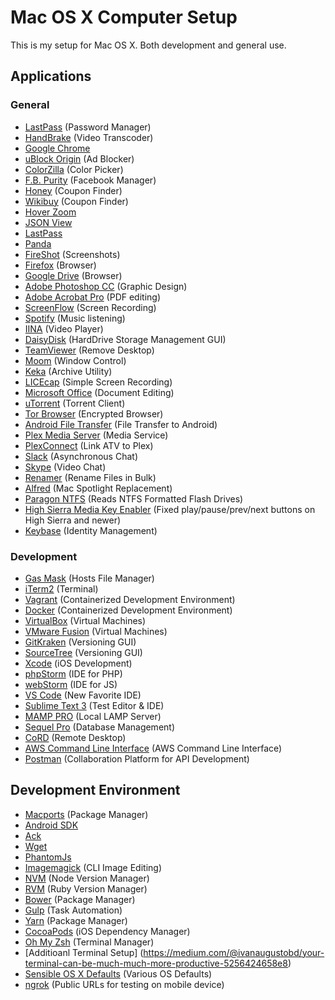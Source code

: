 # Mac OS X Computer Setup
This is my setup for Mac OS X. Both development and general use.

## Applications
### General
- [LastPass](https://www.lastpass.com/) (Password Manager)
- [HandBrake](https://handbrake.fr) (Video Transcoder)
- [Google Chrome](https://www.google.com/chrome/)
- [uBlock Origin](https://chrome.google.com/webstore/detail/ublock-origin/cjpalhdlnbpafiamejdnhcphjbkeiagm?hl=en) (Ad Blocker)
- [ColorZilla](http://www.colorzilla.com/chrome/) (Color Picker)
- [F.B. Purity](http://www.fbpurity.com/) (Facebook Manager)
- [Honey](https://chrome.google.com/webstore/detail/honey/bmnlcjabgnpnenekpadlanbbkooimhnj) (Coupon Finder)
- [Wikibuy](https://chrome.google.com/webstore/detail/wikibuy/nenlahapcbofgnanklpelkaejcehkggg) (Coupon Finder)
- [Hover Zoom](http://www.hoverzoom.net/)
- [JSON View](https://chrome.google.com/webstore/detail/jsonview/chklaanhfefbnpoihckbnefhakgolnmc)
- [LastPass](https://chrome.google.com/webstore/detail/lastpass-free-password-ma/hdokiejnpimakedhajhdlcegeplioahd)
- [Panda](https://chrome.google.com/webstore/detail/panda-hacker-news-dribbbl/jhiocdmmaannaccoofjfmjpbfkogmnap)
- [FireShot](https://chrome.google.com/webstore/detail/take-webpage-screenshots/mcbpblocgmgfnpjjppndjkmgjaogfceg) (Screenshots)
- [Firefox](https://www.mozilla.org/en-US/firefox/new/) (Browser)
- [Google Drive](https://www.google.com/drive/download/) (Browser)
- [Adobe Photoshop CC](http://www.photoshop.com/) (Graphic Design)
- [Adobe Acrobat Pro](https://acrobat.adobe.com/us/en/acrobat/acrobat-pro.html) (PDF editing)
- [ScreenFlow](https://www.telestream.net/screenflow/overview.htm) (Screen Recording)
- [Spotify](https://www.spotify.com/us/) (Music listening)
- [IINA](https://iina.io) (Video Player)
- [DaisyDisk](https://daisydiskapp.com) (HardDrive Storage Management GUI)
- [TeamViewer](https://www.teamviewer.com/en/download/mac/) (Remove Desktop)
- [Moom](https://manytricks.com/moom/) (Window Control)
- [Keka](http://www.kekaosx.com/en/) (Archive Utility)
- [LICEcap](http://www.cockos.com/licecap/) (Simple Screen Recording)
- [Microsoft Office](https://products.office.com/en-us/mac/microsoft-office-for-mac) (Document Editing)
- [uTorrent](http://www.utorrent.com/downloads/mac) (Torrent Client)
- [Tor Browser](https://www.torproject.org/projects/torbrowser.html.en) (Encrypted Browser)
- [Android File Transfer](https://www.android.com/filetransfer/) (File Transfer to Android)
- [Plex Media Server](https://www.plex.tv/) (Media Service)
- [PlexConnect](https://github.com/iBaa/PlexConnect) (Link ATV to Plex)
- [Slack](https://slack.com/) (Asynchronous Chat)
- [Skype](https://www.skype.com/en/) (Video Chat)
- [Renamer](http://renamer.com/) (Rename Files in Bulk)
- [Alfred](https://www.alfredapp.com/) (Mac Spotlight Replacement)
- [Paragon NTFS](https://www.paragon-software.com/ufsdhome/ntfs-mac/) (Reads NTFS Formatted Flash Drives)
- [High Sierra Media Key Enabler](https://github.com/milgra/highsierramediakeyenabler) (Fixed play/pause/prev/next buttons on High Sierra and newer)
- [Keybase](https://keybase.io/) (Identity Management)

### Development
- [Gas Mask](https://github.com/2ndalpha/gasmask) (Hosts File Manager)
- [iTerm2](https://www.iterm2.com/) (Terminal)
- [Vagrant](https://www.vagrantup.com/) (Containerized Development Environment)
- [Docker](https://www.docker.com/community-edition) (Containerized Development Environment)
- [VirtualBox](https://www.virtualbox.org/wiki/VirtualBox) (Virtual Machines)
- [VMware Fusion](http://www.vmware.com/products/fusion.html) (Virtual Machines)
- [GitKraken](https://www.gitkraken.com/) (Versioning GUI)
- [SourceTree](https://www.sourcetreeapp.com/) (Versioning GUI)
- [Xcode](https://developer.apple.com/xcode/) (iOS Development)
- [phpStorm](https://www.jetbrains.com/phpstorm/) (IDE for PHP)
- [webStorm](https://www.jetbrains.com/webstorm) (IDE for JS)
- [VS Code](https://code.visualstudio.com/) (New Favorite IDE)
- [Sublime Text 3](https://www.sublimetext.com/3) (Test Editor & IDE)
- [MAMP PRO](https://www.mamp.info/en/mamp-pro/) (Local LAMP Server)
- [Sequel Pro](https://www.sequelpro.com/) (Database Management)
- [CoRD](http://cord.sourceforge.net/) (Remote Desktop)
- [AWS Command Line Interface](https://aws.amazon.com/cli/) (AWS Command Line Interface)
- [Postman](https://www.getpostman.com/) (Collaboration Platform for API Development)

## Development Environment
- [Macports](https://www.macports.org/) (Package Manager)
- [Android SDK](http://brewformulas.org/Android-sdk)
- [Ack](http://brewformulas.org/Ack)
- [Wget](http://brewformulas.org/Wget)
- [PhantomJs](http://phantomjs.org/)
- [Imagemagick](http://brewformulas.org/Imagemagick) (CLI Image Editing)
- [NVM](https://github.com/creationix/nvm) (Node Version Manager)
- [RVM](https://rvm.io/) (Ruby Version Manager)
- [Bower](https://bower.io/) (Package Manager)
- [Gulp](http://gulpjs.com/) (Task Automation)
- [Yarn](https://yarnpkg.com/en/) (Package Manager)
- [CocoaPods](https://cocoapods.org/) (iOS Dependency Manager)
- [Oh My Zsh](http://ohmyz.sh/) (Terminal Manager)
- [Additioanl Terminal Setup] (https://medium.com/@ivanaugustobd/your-terminal-can-be-much-much-more-productive-5256424658e8)
- [Sensible OS X Defaults](https://github.com/mathiasbynens/dotfiles/blob/master/.macos) (Various OS Defaults)
- [ngrok](https://ngrok.com) (Public URLs for testing on mobile device)
